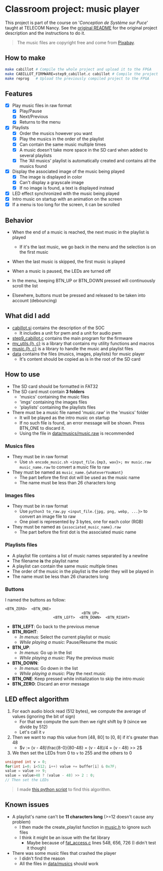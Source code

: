 # Classroom project: music player

This project is part of the course on '*Conception de Système sur Puce*' taught at TELECOM Nancy.
See the [original README](README_Original.md) for the original project description and the instructions to do it.

> The music files are copyright free and come from [Pixabay](https://pixabay.com/music).

## How to make
```sh
make cabillot # Compile the whole project and upload it to the FPGA
make CABILLOT_FIRMWARE=step9_cabillot.c cabillot # Compile the project with a custom firmware and upload it to the FPGA
make reprog   # Upload the previously compiled project to the FPGA
```

## Features
- [x] Play music files in raw format
  - [x] Play/Pause
  - [x] Next/Previous
  - [x] Returns to the menu
- [x] Playlists
  - [x] Order the musics however you want
  - [x] Play the musics in the order of the playlist
  - [x] Can contain the same music multiple times
  - [x] A music doesn't take more space in the SD card when added to several playlists
  - [x] The 'All musics' playlist is automatically created and contains all the musics found
- [x] Display the associated image of the music being played
  - [x] The image is displayed in color
  - [x] Can't display a grayscale image
  - [x] If no image is found, a text is displayed instead
- [x] LED effect synchronized with the music being played
- [x] Intro music on startup with an animation on the screen
- [x] If a menu is too long for the screen, it can be scrolled

## Behavior
- When the end of a music is reached, the next music in the playlist is played
  - If it's the last music, we go back in the menu and the selection is on the first music
- When the last music is skipped, the first music is played
- When a music is paused, the LEDs are turned off

- In the menu, keeping BTN_UP or BTN_DOWN pressed will continuously scroll the list
- Elsewhere, buttons must be pressed and released to be taken into account (debouncing)

## What did I add

- [cabillot.si](cabillot.si) contains the description of the SOC
  - It includes a unit for pwm and a unit for audio pwm
- [step9_cabillot.c](firmware/step9_cabillot.c) contains the main program for the firmware
- [my_utils.{h, c}](firmware/my_utils.h) is a library that contains my utility functions and macros
- [music.{h, c}](firmware/music.h) is a library to handle the music and playlist files
- [data](data) contains the files (musics, images, playlists) for music player
  - It's content should be copied as is in the root of the SD card

## How to use

- The SD card should be formatted in FAT32
- The SD card must contain **3 folders**
  - 'musics' containing the music files
  - 'imgs' containing the images files
  - 'playlists' containing the playlists files
- There must be a music file named 'music.raw' in the 'musics' folder
  - It will be played as the intro music on startup
  - If no such file is found, an error message will be shown. Press BTN_ONE to discard it.
  - Using the file in [data/musics/music.raw](data/musics/music.raw) is recommended
### Musics files
- They must be in raw format
  - Use `sh encode_music.sh <input_file.{mp3, wav}>; mv music.raw music_name.raw` to convert a music file to raw
- They must be named as `music_name.{whateverYouWant}`
  - The part before the first dot will be used as the music name
  - The name must be less than 26 characters long

### Images files
- They must be in raw format
  - Use `python3 to_raw.py <input_file.{jpg, png, webp, ...}>` to convert an image file to raw
  - One pixel is represented by 3 bytes, one for each color (RGB)
- They must be named as `{associated_music_name}.raw`
  - The part before the first dot is the associated music name

### Playlists files
- A playlist file contains a list of music names separated by a newline
- The filename **is** the playlist name
- A playlist can contain the same music multiple times
- The order of the music in the playlist is the order they will be played in
- The name must be less than 26 characters long

### Buttons
I named the buttons as follow:
```plaintext
<BTN_ZERO>  <BTN_ONE>
                                   <BTN_UP>
                      <BTN_LEFT>  <BTN_DOWN>  <BTN_RIGHT>
```
- **BTN_LEFT**: Go back to the previous menue
- **BTN_RIGHT**:
  - *In menus:* Select the current playlist or music
  - *While playing a music:* Pause/Resume the music
- **BTN_UP**:
  - *In menus:* Go up in the list
  - *While playing a music:* Play the previous music
- **BTN_DOWN**:
  - *In menus:* Go down in the list
  - *While playing a music:* Play the next music
- **BTN_ONE**: Keep pressed while initialization to skip the intro music
- **BTN_ZERO**: Discard an error message

## LED effect algorithm
1. For each audio block read (512 bytes), we compute the average of values (ignoring the bit of sign)
    - For that we compute the sum then we right shift by 9 (since we divide by 512)
    - Let's call it `v`
2. Then we want to map this value from [48, 80] to [0, 8] if it's greater than 48
    - $v := (v - 48)\frac{8-0}{80-48} = (v - 48)/4 = (v - 48) >> 2$
3. We then set the LEDs from 0 to `v` to 255 and the others to 0

```c
unsigned int v = 0;
for(int i=0; i<512; i++) value += buffer[i] & 0x7F;
value = value >> 9;
value = value>48 ? (value - 48) >> 2 : 0;
// Then set the LEDs
```

> I made [this python script](musics/test_led_pattern.py) to find this algorithm.

## Known issues
- A playlist's name can't be **11 characters long** (>=12 doesn't cause any problem)
  - I then made the create_playlist function in [music.h](firmware/music.h) to ignore such files
  - I think it might be an issue with the fat library
    - Maybe because of [fat_access.c](https://github.com/ultraembedded/fat_io_lib/blob/0ef5c2bbc0ab2ff96d970a2149764d8fc377eb33/src/fat_access.c) lines 548, 656, 726 (I didn't test it though)
- There was some music files that crashed the player
  - I didn't find the reason
  - All the files in [data/musics](data/musics) should work
